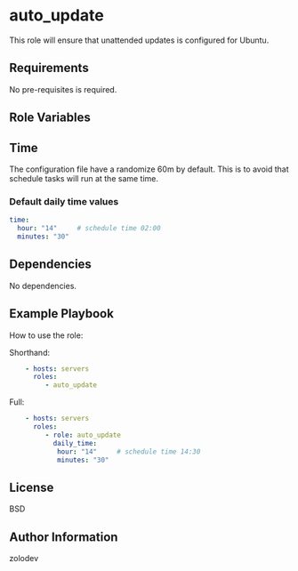 auto_update
=========

This role will ensure that unattended updates is configured for Ubuntu.

Requirements
------------

No pre-requisites is required.

Role Variables
--------------

## Time
The configuration file have a randomize 60m by default.
This is to avoid that schedule tasks will run at the same time.

### Default daily time values
```yml
time:
  hour: "14"     # schedule time 02:00
  minutes: "30"
```


Dependencies
------------

No dependencies.

Example Playbook
----------------

How to use the role:

Shorthand:
```yml
    - hosts: servers
      roles:
         - auto_update
```
Full:
```yml
    - hosts: servers
      roles:
         - role: auto_update
           daily_time:
            hour: "14"     # schedule time 14:30
            minutes: "30"
```

License
-------

BSD

Author Information
------------------

zolodev
